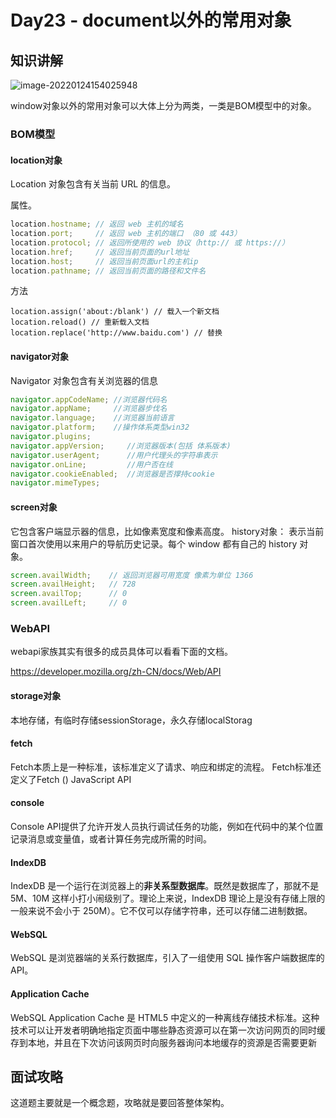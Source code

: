 # Day23 - document以外的常用对象

## 知识讲解

![image-20220124154025948](https://gitee.com/josephxia/picgo/raw/master/juejin/image-20220124154025948.png)



window对象以外的常用对象可以大体上分为两类，一类是BOM模型中的对象。

### BOM模型

#### location对象

Location 对象包含有关当前 URL 的信息。

属性。

```js
location.hostname; // 返回 web 主机的域名
location.port;     // 返回 web 主机的端口 （80 或 443）
location.protocol; // 返回所使用的 web 协议（http:// 或 https://）
location.href;     // 返回当前页面的url地址
location.host;     // 返回当前页面url的主机ip
location.pathname; // 返回当前页面的路径和文件名
```

方法

```
location.assign('about:/blank') // 载入一个新文档
location.reload() // 重新载入文档
location.replace('http://www.baidu.com') // 替换
```



#### navigator对象

Navigator 对象包含有关浏览器的信息

```js
navigator.appCodeName; //浏览器代码名
navigator.appName;     //浏览器步伐名
navigator.language;    //浏览器当前语言
navigator.platform;    //操作体系类型win32
navigator.plugins;
navigator.appVersion;     //浏览器版本(包括 体系版本)
navigator.userAgent;      //用户代理头的字符串表示
navigator.onLine;         //用户否在线
navigator.cookieEnabled;  //浏览器是否撑持cookie
navigator.mimeTypes;
```



#### screen对象

它包含客户端显示器的信息，比如像素宽度和像素高度。
history对象： 表示当前窗口首次使用以来用户的导航历史记录。每个 window 都有自己的 history 对象。

```js
screen.availWidth;    // 返回浏览器可用宽度 像素为单位 1366
screen.availHeight;   // 728  
screen.availTop;      // 0
screen.availLeft;     // 0
```



### WebAPI

webapi家族其实有很多的成员具体可以看看下面的文档。

https://developer.mozilla.org/zh-CN/docs/Web/API

#### storage对象

本地存储，有临时存储sessionStorage，永久存储localStorag

#### fetch

Fetch本质上是一种标准，该标准定义了请求、响应和绑定的流程。 Fetch标准还定义了Fetch () JavaScript API

#### console

Console API提供了允许开发人员执行调试任务的功能，例如在代码中的某个位置记录消息或变量值，或者计算任务完成所需的时间。

#### IndexDB

IndexDB 是一个运行在浏览器上的**非关系型数据库**。既然是数据库了，那就不是 5M、10M 这样小打小闹级别了。理论上来说，IndexDB 理论上是没有存储上限的一般来说不会小于 250M）。它不仅可以存储字符串，还可以存储二进制数据。

#### WebSQL

WebSQL 是浏览器端的关系行数据库，引入了一组使用 SQL 操作客户端数据库的 API。

#### Application Cache

WebSQL Application Cache 是 HTML5 中定义的一种离线存储技术标准。这种技术可以让开发者明确地指定页面中哪些静态资源可以在第一次访问网页的同时缓存到本地，并且在下次访问该网页时向服务器询问本地缓存的资源是否需要更新



## 面试攻略

这道题主要就是一个概念题，攻略就是要回答整体架构。

